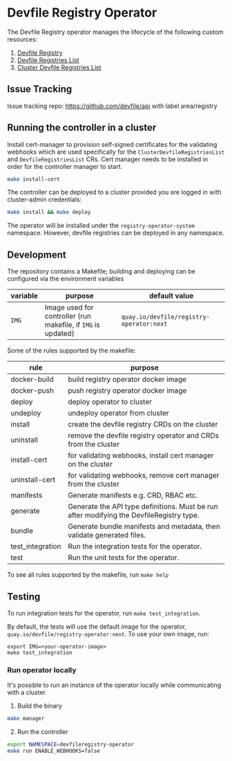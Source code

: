 
# Devfile Registry Operator

The Devfile Registry operator manages the lifecycle of the following custom resources:
1. [Devfile Registry](DEVFILE_REGISTRY.md)
2. [Devfile Registries List](REGISTRIES_LISTS.md)
3. [Cluster Devfile Registries List](REGISTRIES_LISTS.md)

## Issue Tracking

Issue tracking repo: https://github.com/devfile/api with label area/registry

## Running the controller in a cluster

Install cert-manager to provision self-signed certificates for the validating webhooks which are used specifically for the `ClusterDevfileRegistriesList` and `DevfileRegistriesList` CRs.  Cert manager needs to be installed in order for the controller manager to start.

```bash
make install-cert
```

The controller can be deployed to a cluster provided you are logged in with cluster-admin credentials:

```bash
make install && make deploy
```

The operator will be installed under the `registry-operator-system` namespace. However, devfile registries can be deployed in any namespace.


## Development

The repository contains a Makefile; building and deploying can be configured via the environment variables

|variable|purpose|default value|
|---|---|---|
| `IMG` | Image used for controller (run makefile, if `IMG` is updated) | `quay.io/devfile/registry-operator:next` |

Some of the rules supported by the makefile:

|rule|purpose|
|---|---|
| docker-build | build registry operator docker image |
| docker-push | push registry operator docker image |
| deploy | deploy operator to cluster |
| undeploy | undeploy operator from cluster |
| install | create the devfile registry CRDs on the cluster |
| uninstall | remove the devfile registry operator and CRDs from the cluster |
| install-cert | for validating webhooks, install cert manager on the cluster |
| uninstall-cert | for validating webhooks, remove cert manager from the cluster |
| manifests | Generate manifests e.g. CRD, RBAC etc. |
| generate | Generate the API type definitions. Must be run after modifying the DevfileRegistry type. |
| bundle | Generate bundle manifests and metadata, then validate generated files. |
| test_integration | Run the integration tests for the operator. |
| test | Run the unit tests for the operator. |

To see all rules supported by the makefile, run `make help`

## Testing

To run integration tests for the operator, run `make test_integration`. 

By default, the tests will use the default image for the operator, `quay.io/devfile/registry-operator:next`. To use your own image, run:

```
export IMG=<your-operator-image>
make test_integration
```

### Run operator locally
It's possible to run an instance of the operator locally while communicating with a cluster. 

1. Build the binary

```bash
make manager
```

2. Run the controller

```bash
export NAMESPACE=devfileregistry-operator
make run ENABLE_WEBHOOKS=false
```